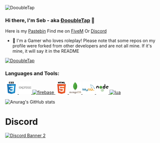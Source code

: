 <p align="left"> <img src="https://komarev.com/ghpvc/?username=DooubleTap&label=Profile%20views&color=0e75b6&style=flat" alt="DooubleTap" /> </p>

### Hi there, I'm Seb - aka [ÐooubleTap][Discord] 👋 
Here is my [Pastebin]
Find me on [FiveM] Or [Discord]

- 🌱 I'm a Gamer who loves roleplay!
Please note that some repos on my profile were forked from other developers and are not all mine. 
If it's mine, it will say it in the README

<p align="left"> <a href="https://github.com/ryo-ma/github-profile-trophy"><img src="https://github-profile-trophy.vercel.app/?username=DooubleTap&theme=discord" alt="DooubleTap" /></a> </p>

<h3 align="left">Languages and Tools:</h3>
<p align="left"> 
  <a href="https://www.w3schools.com/css/" target="_blank" rel="noreferrer"> <img src="https://raw.githubusercontent.com/devicons/devicon/master/icons/css3/css3-original-wordmark.svg" alt="css3" width="40" height="40"/> </a> 
  <a href="https://expressjs.com" target="_blank" rel="noreferrer"> <img src="https://raw.githubusercontent.com/devicons/devicon/master/icons/express/express-original-wordmark.svg" alt="express" width="40" height="40"/> </a> 
  <a href="https://firebase.google.com/" target="_blank" rel="noreferrer"> <img src="https://www.vectorlogo.zone/logos/firebase/firebase-icon.svg" alt="firebase" width="40" height="40"/> </a> 
  <a href="https://www.w3.org/html/" target="_blank" rel="noreferrer"> <img src="https://raw.githubusercontent.com/devicons/devicon/master/icons/html5/html5-original-wordmark.svg" alt="html5" width="40" height="40"/> </a> 
  <a href="https://www.mongodb.com/" target="_blank" rel="noreferrer"> <img src="https://raw.githubusercontent.com/devicons/devicon/master/icons/mongodb/mongodb-original-wordmark.svg" alt="mongodb" width="40" height="40"/> </a> 
  <a href="https://www.mysql.com/" target="_blank" rel="noreferrer"> <img src="https://raw.githubusercontent.com/devicons/devicon/master/icons/mysql/mysql-original-wordmark.svg" alt="mysql" width="40" height="40"/> </a> 
  <a href="https://nodejs.org" target="_blank" rel="noreferrer"> <img src="https://raw.githubusercontent.com/devicons/devicon/master/icons/nodejs/nodejs-original-wordmark.svg" alt="nodejs" width="40" height="40"/> </a> 
  <a href="https://www.lua.org/" target="_blank" rel="noreferrer"> <img src="https://www.lua.org/images/logo.gif" alt="lua" width="40" height="40"/> </a> 
</p>

![Anurag's GitHub stats](https://github-readme-stats.vercel.app/api?username=DooubleTap&show_icons=true&theme=radical)

[Pastebin]: https://pastebin.com/u/Seb
[FiveM]: https://forum.cfx.re/u/dooubletap/summary
[Discord]: https://discord.com/users/76182535192715264

# Discord
<a href='https://discord.gg/rpqc'>![Discord Banner 2](https://discordapp.com/api/guilds/1241527955587334245/widget.png?style=banner2)</a>
